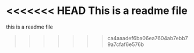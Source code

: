 <<<<<<< HEAD
This is a readme file
=======
this is a readme file
>>>>>>> ca4aaadef6ba06ea7604ab7ebb79a7cfaf6e576b
